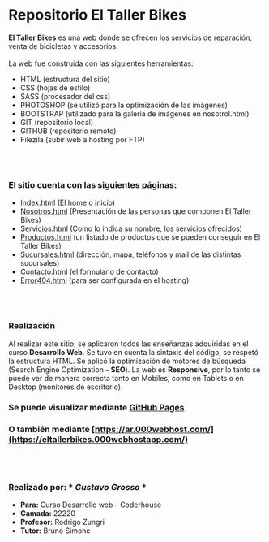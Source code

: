 # **Repositorio El Taller Bikes**

**El Taller Bikes** es una web donde se ofrecen los servicios de reparación, venta de bicicletas y accesorios.<br/><br/>
La web fue construida con las siguientes herramientas:<br/>
+ HTML (estructura del sitio)
+ CSS (hojas de estilo)
+ SASS (procesador del css)
+ PHOTOSHOP (se utilizó para la optimización de las imágenes)
+ BOOTSTRAP (utilizado para la galería de imágenes en nosotrol.html)
+ GIT (repositorio local)
+ GITHUB (repositorio remoto)
+ Filezila (subir web a hosting por FTP)

<br/><br/>

### El sitio cuenta con las siguientes páginas:


+ [Index.html](https://gusgrosso.github.io/eltallerbikes/index.html) (El home o inicio)
+ [Nosotros.html](https://gusgrosso.github.io/eltallerbikes/pages/nosotros.html) (Presentación de las personas que componen El Taller Bikes)
+ [Servicios.html](https://gusgrosso.github.io/eltallerbikes/pages/servicios.html) (Como lo indica su nombre, los servicios ofrecidos)
+ [Productos.html](https://gusgrosso.github.io/eltallerbikes/pages/productos.html) (un listado de productos que se pueden conseguir en El Taller Bikes)
+ [Sucursales.html](https://gusgrosso.github.io/eltallerbikes/pages/sucursales.html) (dirección, mapa, teléfonos y mail de las distintas sucursales)
+ [Contacto.html](https://gusgrosso.github.io/eltallerbikes/pages/contacto.html) (el formulario de contacto)
+ [Error404.html](https://gusgrosso.github.io/eltallerbikes/pages/error404.html) (para ser configurada en el hosting)

<br/><br/>

### Realización <br/>
Al realizar este sitio, se aplicaron todos las enseñanzas adquiridas en el curso **Desarrollo Web**. Se tuvo en cuenta la sintaxis del código, se respetó la estructura HTML. Se aplicó la optimización de motores de búsqueda (Search Engine Optimization - **SEO**). La web es **Responsive**, por lo tanto se puede ver de manera correcta tanto en Mobiles, como en Tablets o en Desktop (monitores de escritorio).<br>


### Se puede visualizar mediante [GitHub Pages](https://gusgrosso.github.io/eltallerbikes/)
### O también mediante [https://ar.000webhost.com/](https://eltallerbikes.000webhostapp.com/)

<br/><br/>

### Realizado por: * *Gustavo Grosso* * <br/>
+ **Para:** Curso Desarrollo web - Coderhouse
+ **Camada:** 22220
+ **Profesor:** Rodrigo Zungri
+ **Tutor:** Bruno Simone